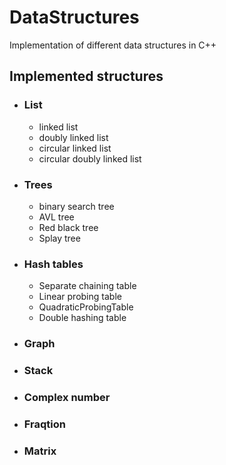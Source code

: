 # DataStructures
Implementation of different data structures in C++

## Implemented structures
* ### List
  * linked list
  * doubly linked list
  * circular linked list
  * circular doubly linked list

* ### Trees
  * binary search tree
  * AVL tree
  * Red black tree
  * Splay tree

* ### Hash tables
  * Separate chaining table
  * Linear probing table
  * QuadraticProbingTable
  * Double hashing table

* ### Graph
* ### Stack
* ### Complex number
* ### Fraqtion
* ### Matrix